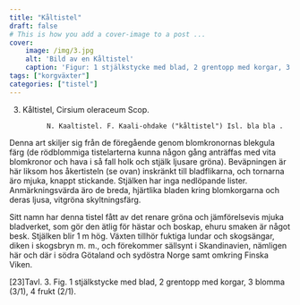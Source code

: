 ```yaml
---
title: "Kåltistel"
draft: false
# This is how you add a cover-image to a post ...
cover:
    image: /img/3.jpg
    alt: 'Bild av en Kåltistel'
    caption: 'Figur: 1 stjälkstycke med blad, 2 grentopp med korgar, 3 blomma (3/1), 4 frukt (2/1).'
tags: ["korgväxter"]
categories: ["tistel"]
---
```

  3. Kåltistel, Cirsium oleraceum Scop.

               N. Kaaltistel. F. Kaali-ohdake ("kåltistel") Isl. bla bla .

   Denna art skiljer sig från de föregående genom blomkronornas blekgula
   färg (de rödblommiga tistelarterna kunna någon gång anträffas med vita
   blomkronor och hava i så fall holk och stjälk ljusare gröna).
   Beväpningen är här liksom hos åkertisteln (se ovan) inskränkt till
   bladflikarna, och tornarna äro mjuka, knappt stickande. Stjälken har
   inga nedlöpande lister. Anmärkningsvärda äro de breda, hjärtlika bladen
   kring blomkorgarna och deras ljusa, vitgröna skyltningsfärg.

   Sitt namn har denna tistel fått av det renare gröna och jämförelsevis
   mjuka bladverket, som gör den ätlig för hästar och boskap, ehuru smaken
   är något besk. Stjälken blir 1 m hög. Växten tillhör fuktiga lundar och
   skogsängar, diken i skogsbryn m. m., och förekommer sällsynt i
   Skandinavien, nämligen här och där i södra Götaland och sydöstra Norge
   samt omkring Finska Viken.

   [23]Tavl. 3. Fig. 1 stjälkstycke med blad, 2 grentopp med korgar, 3
   blomma (3/1), 4 frukt (2/1).